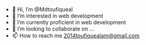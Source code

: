 - 👋 Hi, I’m @Mdtoufiqueal
- 👀 I’m interested in web development
- 🌱 I’m currently proficient in web development
- 💞️ I’m looking to collaborate on ...
- 📫 How to reach me 2014toufiquealam@gmail.com

<!---
Mdtoufiqueal/Mdtoufiqueal is a ✨ special ✨ repository because its `README.md` (this file) appears on your GitHub profile.
You can click the Preview link to take a look at your changes.
--->
